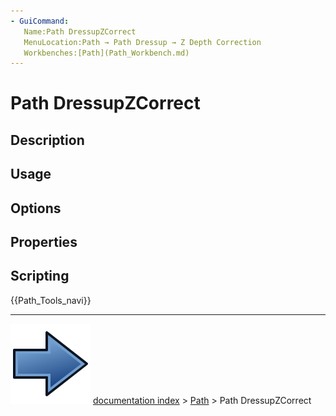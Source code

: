 ```yaml
---
- GuiCommand:
   Name:Path DressupZCorrect
   MenuLocation:Path → Path Dressup → Z Depth Correction
   Workbenches:[Path](Path_Workbench.md)
---
```


# Path DressupZCorrect

## Description

## Usage

## Options

## Properties

## Scripting




 {{Path_Tools_navi}}



---
![](images/Button_right.svg) [documentation index](../README.md) > [Path](Path_Workbench.md) > Path DressupZCorrect
